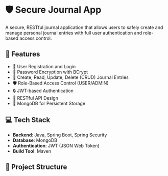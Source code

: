 
# 🛡️ Secure Journal App

A secure, RESTful journal application that allows users to safely create and manage personal journal entries with full user authentication and role-based access control.

## 🚀 Features

- 🔐 User Registration and Login
- 🔑 Password Encryption with BCrypt
- 🧾 Create, Read, Update, Delete (CRUD) Journal Entries
- 🛡️ Role-Based Access Control (USER/ADMIN)
- 🔒 JWT-based Authentication
- 🧩 RESTful API Design
- 💾 MongoDB for Persistent Storage

## 💻 Tech Stack

- **Backend**: Java, Spring Boot, Spring Security
- **Database**: MongoDB
- **Authentication**: JWT (JSON Web Token)
- **Build Tool**: Maven

## 📂 Project Structure

